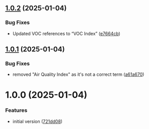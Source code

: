 ## [1.0.2](https://github.com/tomerh2001/homeassistant-apollo-air-blueprint/compare/v1.0.1...v1.0.2) (2025-01-04)


### Bug Fixes

* Updated VOC references to “VOC Index” ([e7664cb](https://github.com/tomerh2001/homeassistant-apollo-air-blueprint/commit/e7664cb1a1e944cd3d5bc28988b1588b6c4490da))

## [1.0.1](https://github.com/tomerh2001/homeassistant-apollo-air-blueprint/compare/v1.0.0...v1.0.1) (2025-01-04)


### Bug Fixes

* removed "Air Quality Index" as it's not a correct term ([a61a670](https://github.com/tomerh2001/homeassistant-apollo-air-blueprint/commit/a61a67061f566a3390478b5ebd7122c1a028f134))

# 1.0.0 (2025-01-04)


### Features

* initial version ([721dd08](https://github.com/tomerh2001/homeassistant-apollo-air-blueprint/commit/721dd0822b751117920d67c905d5b3f1c2244685))
